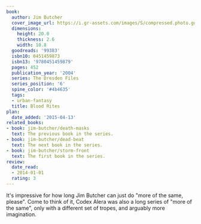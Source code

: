 ```yaml
---
book:
  author: Jim Butcher
  cover_image_url: https://i.gr-assets.com/images/S/compressed.photo.goodreads.com/books/1345557965l/99383.jpg
  dimensions:
    height: 20.0
    thickness: 2.6
    width: 10.8
  goodreads: '99383'
  isbn10: 0451459873
  isbn13: '9780451459879'
  pages: 452
  publication_year: '2004'
  series: The Dresden Files
  series_position: '6'
  spine_color: '#4b4635'
  tags:
  - urban-fantasy
  title: Blood Rites
plan:
  date_added: '2015-04-13'
related_books:
- book: jim-butcher/death-masks
  text: The previous book in the series.
- book: jim-butcher/dead-beat
  text: The next book in the series.
- book: jim-butcher/storm-front
  text: The first book in the series.
review:
  date_read:
  - 2014-01-01
  rating: 3
---
```


It's impressive for how long Jim Butcher can just do "more of the same, please". Come to think of it, Codex Alera was
also a long series of "more of the same", only with a different set of tropes, and arguably more imagination.
